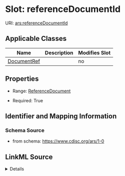 # Slot: referenceDocumentId

URI: [ars:referenceDocumentId](https://www.cdisc.org/ars/1-0referenceDocumentId)



<!-- no inheritance hierarchy -->




## Applicable Classes

| Name | Description | Modifies Slot |
| --- | --- | --- |
[DocumentRef](DocumentRef.md) |  |  no  |







## Properties

* Range: [ReferenceDocument](ReferenceDocument.md)

* Required: True





## Identifier and Mapping Information







### Schema Source


* from schema: https://www.cdisc.org/ars/1-0




## LinkML Source

<details>
```yaml
name: referenceDocumentId
from_schema: https://www.cdisc.org/ars/1-0
rank: 1000
alias: referenceDocumentId
domain_of:
- DocumentRef
range: ReferenceDocument
required: true
inlined: false

```
</details>